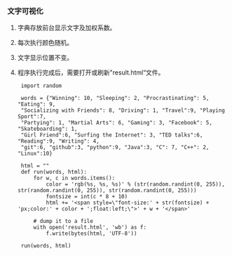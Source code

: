 ### 文字可视化 ###
1. 字典存放前台显示文字及加权系数。
2. 每次执行颜色随机。
3. 文字显示位置不变。
4. 程序执行完成后，需要打开或刷新"result.html“文件。

		import random
		
		words = {"Winning": 10, "Sleeping": 2, "Procrastinating": 5, "Eating": 9, 
		"Socializing with Friends": 8, "Driving": 1, "Travel":9, "Playing Sport":7,
		"Partying": 1, "Martial Arts": 6, "Gaming": 3, "Facebook": 5, "Skateboarding": 1, 
		"Girl Friend":6, "Surfing the Internet": 3, "TED talks":6, "Reading":9, "Writing": 4,
		"git":6, "github":3, "python":9, "Java":3, "C": 7, "C++": 2, "Linux":10}
		
		html = ""
		def run(words, html):
			for w, c in words.items():
			    color = 'rgb(%s, %s, %s)' % (str(random.randint(0, 255)), str(random.randint(0, 255)), str(random.randint(0, 255)))
			    fontsize = int(c * 8 + 10)
			    html += '<span style=\"font-size:' + str(fontsize) + 'px;color:' + color + ';float:left;\">' + w + '</span>'
			 
			# dump it to a file
			with open('result.html', 'wb') as f:
			    f.write(bytes(html, 'UTF-8')) 
		
		run(words, html)